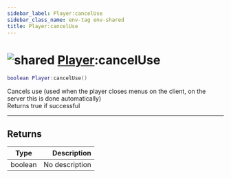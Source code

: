 ```yaml
---
sidebar_label: Player:cancelUse
sidebar_class_name: env-tag env-shared
title: Player:cancelUse
---
```


# <img src='/img/wiki/shared.png' alt='shared' classname='env-tag' /> [Player](../player/README.md):cancelUse

```lua
boolean Player:cancelUse()
```

Cancels use (used when the player closes menus on the client, on the server this is done automatically)<br/>Returns true if successful<br/>

-----------------
## Returns

| Type   | Description |
| ------ | ----------: |
| boolean | No description |
